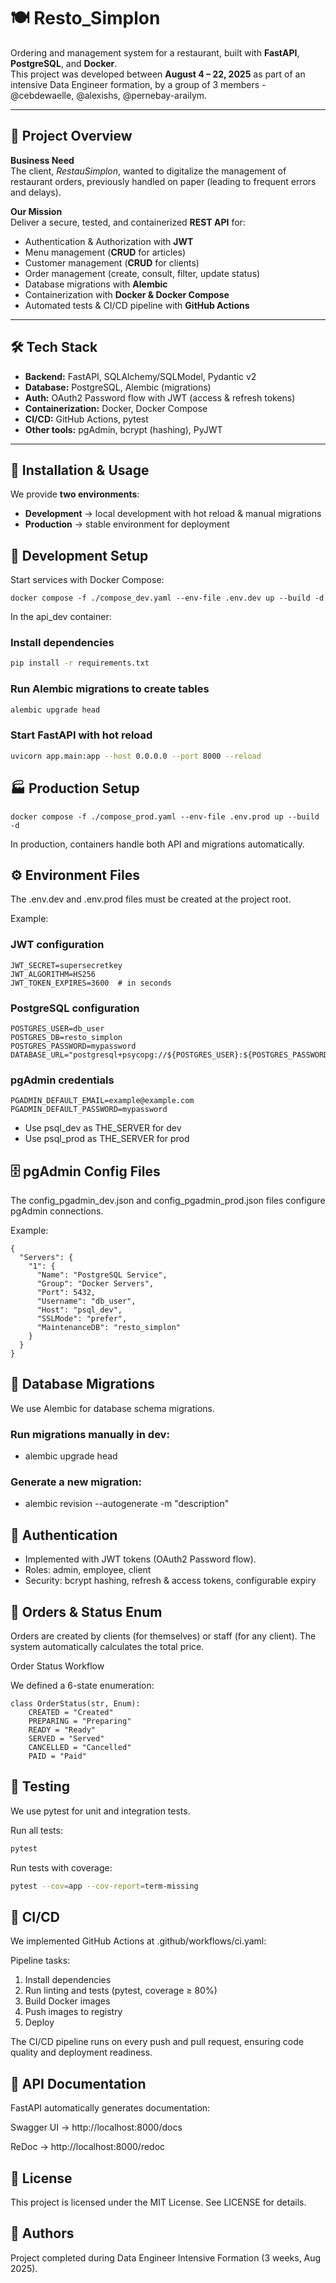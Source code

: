 # 🍽️ Resto_Simplon

Ordering and management system for a restaurant, built with **FastAPI**, **PostgreSQL**, and **Docker**.  
This project was developed between **August 4 – 22, 2025** as part of an intensive Data Engineer formation, by a group of 3 members - @cebdewaelle, @alexishs, @pernebay-arailym.

---

## 📌 Project Overview

**Business Need**  
The client, *RestauSimplon*, wanted to digitalize the management of restaurant orders, previously handled on paper (leading to frequent errors and delays).

**Our Mission**  
Deliver a secure, tested, and containerized **REST API** for:  
- Authentication & Authorization with **JWT**  
- Menu management (**CRUD** for articles)  
- Customer management (**CRUD** for clients)  
- Order management (create, consult, filter, update status)  
- Database migrations with **Alembic**  
- Containerization with **Docker & Docker Compose**  
- Automated tests & CI/CD pipeline with **GitHub Actions**

---

## 🛠️ Tech Stack

- **Backend:** FastAPI, SQLAlchemy/SQLModel, Pydantic v2  
- **Database:** PostgreSQL, Alembic (migrations)  
- **Auth:** OAuth2 Password flow with JWT (access & refresh tokens)  
- **Containerization:** Docker, Docker Compose  
- **CI/CD:** GitHub Actions, pytest  
- **Other tools:** pgAdmin, bcrypt (hashing), PyJWT  

---

## 🚀 Installation & Usage

We provide **two environments**:  
- **Development** → local development with hot reload & manual migrations  
- **Production** → stable environment for deployment  

## 🔧 Development Setup

Start services with Docker Compose:

```
docker compose -f ./compose_dev.yaml --env-file .env.dev up --build -d
```

In the api_dev container:

### Install dependencies
```bash
pip install -r requirements.txt
```

### Run Alembic migrations to create tables
```bash
alembic upgrade head
```

### Start FastAPI with hot reload
```bash
uvicorn app.main:app --host 0.0.0.0 --port 8000 --reload
```

## 🏭 Production Setup
```
docker compose -f ./compose_prod.yaml --env-file .env.prod up --build -d
```

In production, containers handle both API and migrations automatically.

## ⚙️ Environment Files

The .env.dev and .env.prod files must be created at the project root.

Example:

### JWT configuration
```
JWT_SECRET=supersecretkey
JWT_ALGORITHM=HS256
JWT_TOKEN_EXPIRES=3600  # in seconds
```

### PostgreSQL configuration
```
POSTGRES_USER=db_user
POSTGRES_DB=resto_simplon
POSTGRES_PASSWORD=mypassword
DATABASE_URL="postgresql+psycopg://${POSTGRES_USER}:${POSTGRES_PASSWORD}@THE_SERVER:5432/${POSTGRES_DB}"
```

### pgAdmin credentials
```
PGADMIN_DEFAULT_EMAIL=example@example.com
PGADMIN_DEFAULT_PASSWORD=mypassword
```

- Use psql_dev as THE_SERVER for dev
- Use psql_prod as THE_SERVER for prod

## 🗄️ pgAdmin Config Files

The config_pgadmin_dev.json and config_pgadmin_prod.json files configure pgAdmin connections.

Example:
```
{
  "Servers": {
    "1": {
      "Name": "PostgreSQL Service",
      "Group": "Docker Servers",
      "Port": 5432,
      "Username": "db_user",
      "Host": "psql_dev",
      "SSLMode": "prefer",
      "MaintenanceDB": "resto_simplon"
    }
  }
}
```

## 📑 Database Migrations

We use Alembic for database schema migrations.

### Run migrations manually in dev:
- alembic upgrade head

### Generate a new migration:
- alembic revision --autogenerate -m "description"

## 🔐 Authentication

- Implemented with JWT tokens (OAuth2 Password flow).
- Roles: admin, employee, client
- Security: bcrypt hashing, refresh & access tokens, configurable expiry

## 🛒 Orders & Status Enum

Orders are created by clients (for themselves) or staff (for any client).
The system automatically calculates the total price.

Order Status Workflow

We defined a 6-state enumeration:

```
class OrderStatus(str, Enum):
    CREATED = "Created"
    PREPARING = "Preparing"
    READY = "Ready"
    SERVED = "Served"
    CANCELLED = "Cancelled"
    PAID = "Paid"
```

## 🧪 Testing

We use pytest for unit and integration tests.

Run all tests:

``` bash
pytest
```
Run tests with coverage:
```bash
pytest --cov=app --cov-report=term-missing
```

## 🔄 CI/CD

We implemented GitHub Actions at .github/workflows/ci.yaml:

Pipeline tasks:

1. Install dependencies
2. Run linting and tests (pytest, coverage ≥ 80%)
3. Build Docker images
4. Push images to registry
5. Deploy

The CI/CD pipeline runs on every push and pull request, ensuring code quality and deployment readiness.

## 📖 API Documentation

FastAPI automatically generates documentation:

Swagger UI → http://localhost:8000/docs

ReDoc → http://localhost:8000/redoc

## 📜 License

This project is licensed under the MIT License. See LICENSE for details.

## 👥 Authors

Project completed during Data Engineer Intensive Formation (3 weeks, Aug 2025).